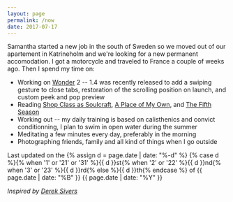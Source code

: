 ```yaml
---
layout: page
permalink: /now
date: 2017-07-17
---
```


Samantha started a new job in the south of Sweden so we moved out of our apartement in Katrineholm and we're looking for a new permanent accomodation. I got a motorcycle and traveled to France a couple of weeks ago. Then I spend my time on:

- Working on [Wonder](https://itunes.apple.com/us/app/wonder-reader-for-wikipedia/id1050888989?mt=8&at=1010lo2M) 2 -- 1.4 was recently released to add a swiping gesture to close tabs, restoration of the scrolling position on launch, and custom peek and pop preview
- Reading [Shop Class as Soulcraft](http://www.matthewbcrawford.com/new-page-1-1-2/), [A Place of My Own](https://en.wikipedia.org/wiki/A_Place_of_My_Own), and [The Fifth Season](https://en.wikipedia.org/wiki/The_Fifth_Season_(novel))
- Working out -- my daily training is based on calisthenics and convict conditionning, I plan to swim in open water during the summer 
- Meditating a few minutes every day, preferably in the morning
- Photographing friends, family and all kind of things when I go outside

Last updated on the {% assign d = page.date | date: "%-d" %}
{% case d %}{% when '1' or '21' or '31' %}{{ d }}st{% when '2' or '22' %}{{ d }}nd{% when '3' or '23' %}{{ d }}rd{% else %}{{ d }}th{% endcase %} 
of {{ page.date | date: "%B" }} 
{{ page.date | date: "%Y" }}

*Inspired by [Derek Sivers](https://sivers.org/nowff)*
